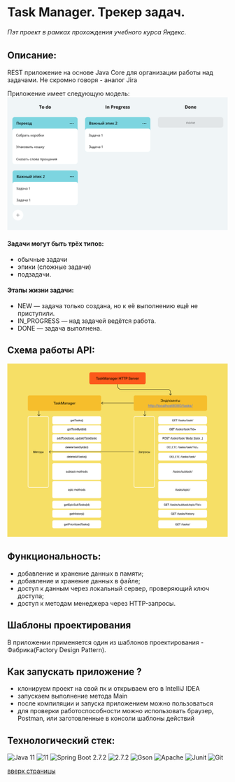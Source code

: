 # Task Manager. Трекер задач.
###### Пэт проект в рамках прохождения учебного курса Яндекс.

## Описание:

REST приложение на основе Java Core для организации работы над задачами. Не скромно говоря - аналог Jira

Приложение имеет следующую модель:
![Alt text](https://github.com/Gidrosliv/java-TaskManager/blob/main/schema.png?raw=true)

#### Задачи могут быть трёх типов: 
*  обычные задачи
*  эпики (сложные задачи)
*  подзадачи.

#### Этапы жизни задачи: 
*  NEW — задача только создана, но к её выполнению ещё не приступили. 
*  IN_PROGRESS — над задачей ведётся работа. 
*  DONE — задача выполнена. 
        
## Схема работы API:
    
![Alt text](https://github.com/Gidrosliv/java-TaskManager/blob/main/schema%20API.png?raw=true)

## Функциональность:
*  добавление и хранение данных в памяти;
*  добавление и хранение данных в файле;
*  доступ к данным через локальный сервер, проверяющий ключ доступа;
*  доступ к методам менеджера через HTTP-запросы.

## Шаблоны проектирования

В приложении применяется один из шаблонов проектирования - Фабрика(Factory Design Pattern).

## Как запускать приложение ?
*  клонируем проект на свой пк и открываем его в IntelliJ IDEA
*  запускаем выполнение метода Main 
*  после компиляции и запуска приложением можно пользоваться
*  для проверки работоспособности можно использовать браузер, Postman, или заготовленные в консоли шаблоны действий 


##  Технологический стек:
![Java 11](https://img.shields.io/badge/-Java-green) ![11](https://img.shields.io/badge/-11-orange) ![Spring Boot 2.7.2 ](https://img.shields.io/badge/-Spring%20Boot-blue) ![2.7.2 ](https://img.shields.io/badge/-2.7.2-orange) ![Gson](https://img.shields.io/badge/-Gson%202.9.0-yellowgreen) ![Apache](https://img.shields.io/badge/-Apache%20Maven%204.0.0-blue) ![Junit](https://img.shields.io/badge/-JUnit%205.4.2-green) ![Git](https://badgen.net/badge/icon/github?icon=github&label)     

<a href="#" onClick="scroll(0,0); return false" title="наверх">вверх страницы</a>
